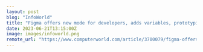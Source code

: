 ```yaml
---
layout: post
blog: "InfoWorld"
title: "Figma offers new mode for developers, adds variables, prototyping features"
date: 2023-06-21T13:15:00Z
image: images/infoworld.png
remote_url: "https://www.computerworld.com/article/3700079/figma-offers-new-mode-for-developers-adds-variables-prototyping-features.html#tk.rss_applicationdevelopment"
---
```


